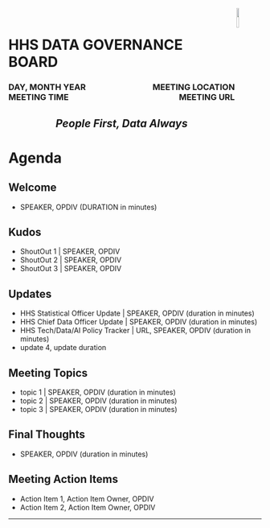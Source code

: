 <img src="https://cdo.hhs.gov/resource/1695834954000/ocdo_logo_white" align="right" height="10%" width="10%"/><br/>

# HHS DATA GOVERNANCE BOARD

### <div style="float:left;">DAY, MONTH YEAR</div> <div align="right">MEETING LOCATION</div> <div style="float:left;">MEETING TIME</div> <div align="right">MEETING URL</div>

## <em><p align="center">People First, Data Always</p></em>

# Agenda
## Welcome 
- SPEAKER, OPDIV (DURATION in minutes)
## Kudos
 - ShoutOut 1 | SPEAKER, OPDIV 
 - ShoutOut 2 | SPEAKER, OPDIV 
 - ShoutOut 3 | SPEAKER, OPDIV 

## Updates
 - HHS Statistical Officer Update | SPEAKER, OPDIV (duration in minutes)
 - HHS Chief Data Officer Update | SPEAKER, OPDIV (duration in minutes)
 - HHS Tech/Data/AI Policy Tracker | URL, SPEAKER, OPDIV (duration in minutes)
 - update 4, update duration

## Meeting Topics
 - topic 1 | SPEAKER, OPDIV (duration in minutes)
 - topic 2 | SPEAKER, OPDIV (duration in minutes)
 - topic 3 | SPEAKER, OPDIV (duration in minutes)

## Final Thoughts 
- SPEAKER, OPDIV (duration in minutes)

## Meeting Action Items
 - Action Item 1, Action Item Owner, OPDIV
 - Action Item 2, Action Item Owner, OPDIV

---

 <!--
 <p align="center">This document may contain information that is PRE-DECISIONAL, PROTECTED, PRIVILEGED, and/or CONFIDENTIAL and should not be disseminated to unauthorized persons</p>
